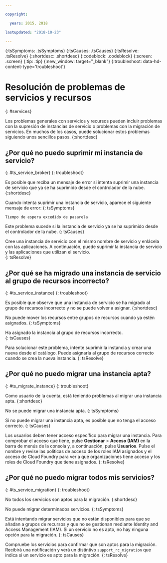 ```yaml
---

copyright:

  years: 2015, 2018

lastupdated: "2018-10-23"

---
```



{:tsSymptoms: .tsSymptoms}
{:tsCauses: .tsCauses}
{:tsResolve: .tsResolve}
{:shortdesc: .shortdesc}
{:codeblock: .codeblock}
{:screen: .screen}
{:tip: .tip}
{:new_window: target="_blank"}
{:troubleshoot: data-hd-content-type='troubleshoot'}


# Resolución de problemas de servicios y recursos
{: #services}

Los problemas generales con servicios y recursos pueden incluir problemas con la supresión de instancias de servicio o problemas con la migración de servicios. En muchos de los casos, puede solucionar estos problemas siguiendo unos sencillos pasos.
{:shortdesc}

## ¿Por qué no puedo suprimir mi instancia de servicio?
{: #ts_service_broker}
{: troubleshoot}

Es posible que reciba un mensaje de error si intenta suprimir una instancia de servicio que ya se ha suprimido desde el controlador de la nube.
{:shortdesc}

Cuando intenta suprimir una instancia de servicio, aparece el siguiente mensaje de error:
{: tsSymptoms}

`Tiempo de espera excedido de pasarela`

Este problema sucede si la instancia de servicio ya se ha suprimido desde el controlador de la nube.
{: tsCauses}

Cree una instancia de servicio con el mismo nombre de servicio y enlácela con las aplicaciones. A continuación, puede suprimir la instancia de servicio y las aplicaciones que utilizan el servicio.   
{: tsResolve}

## ¿Por qué se ha migrado una instancia de servicio al grupo de recursos incorrecto? 
{: #ts_service_instance}
{: troubleshoot}

Es posible que observe que una instancia de servicio se ha migrado al grupo de recursos incorrecto y no se puede volver a asignar. 
{:shortdesc}

No puede mover los recursos entre grupos de recursos cuando ya estén asignados.
{: tsSymptoms}

Ha asignado la instancia al grupo de recursos incorrecto.  
{: tsCauses}

Para solucionar este problema, intente suprimir la instancia y crear una nueva desde el catálogo. Puede asignarla al grupo de recursos correcto cuando se crea la nueva instancia.
{: tsResolve}

## ¿Por qué no puedo migrar una instancia apta?
{: #ts_migrate_instance}
{: troubleshoot}

Como usuario de la cuenta, está teniendo problemas al migrar una instancia apta. 
{:shortdesc}

No se puede migrar una instancia apta. 
{: tsSymptoms}

Si no puede migrar una instancia apta, es posible que no tenga el acceso correcto. 
{: tsCauses}

Los usuarios deben tener acceso específico para migrar una instancia. Para comprobar el acceso que tiene, pulse **Gestionar** &gt; **Acceso (IAM)** en la barra de menús de la consola y, a continuación, pulse **Usuarios**. Pulse el nombre y revise las políticas de acceso de los roles IAM asignados y el acceso de Cloud Foundry para ver a qué organizaciones tiene acceso y los roles de Cloud Foundry que tiene asignados. 
{: tsResolve}

## ¿Por qué no puedo migrar todos mis servicios?
{: #ts_service_migration}
{: troubleshoot}

No todos los servicios son aptos para la migración. 
{:shortdesc}

No puede migrar determinados servicios. 
{: tsSymptoms}

Está intentando migrar servicios que no están disponibles para que se añadan a grupos de recursos y que no se gestionan mediante Identity and Access Management (IAM). Si un servicio no es apto, no hay ninguna opción para la migración. 
{: tsCauses}

Compruebe los servicios para confirmar que son aptos para la migración. Recibirá una notificación y verá un distintivo `support_rc_migration` que indica si un servicio es apto para la migración.
{: tsResolve}
